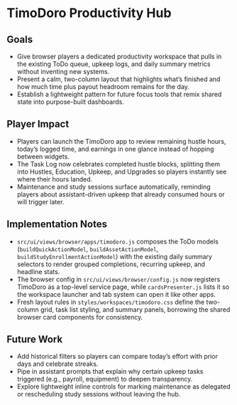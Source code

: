 # TimoDoro Productivity Hub

## Goals
- Give browser players a dedicated productivity workspace that pulls in the existing ToDo queue, upkeep logs, and daily summary metrics without inventing new systems.
- Present a calm, two-column layout that highlights what’s finished and how much time plus payout headroom remains for the day.
- Establish a lightweight pattern for future focus tools that remix shared state into purpose-built dashboards.

## Player Impact
- Players can launch the TimoDoro app to review remaining hustle hours, today’s logged time, and earnings in one glance instead of hopping between widgets.
- The Task Log now celebrates completed hustle blocks, splitting them into Hustles, Education, Upkeep, and Upgrades so players instantly see where their hours landed.
- Maintenance and study sessions surface automatically, reminding players about assistant-driven upkeep that already consumed hours or will trigger later.

## Implementation Notes
- `src/ui/views/browser/apps/timodoro.js` composes the ToDo models (`buildQuickActionModel`, `buildAssetActionModel`, `buildStudyEnrollmentActionModel`) with the existing daily summary selectors to render grouped completions, recurring upkeep, and headline stats.
- The browser config in `src/ui/views/browser/config.js` now registers TimoDoro as a top-level service page, while `cardsPresenter.js` lists it so the workspace launcher and tab system can open it like other apps.
- Fresh layout rules in `styles/workspaces/timodoro.css` define the two-column grid, task list styling, and summary panels, borrowing the shared browser card components for consistency.

## Future Work
- Add historical filters so players can compare today’s effort with prior days and celebrate streaks.
- Pipe in assistant prompts that explain why certain upkeep tasks triggered (e.g., payroll, equipment) to deepen transparency.
- Explore lightweight inline controls for marking maintenance as delegated or rescheduling study sessions without leaving the hub.
